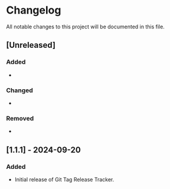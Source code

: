 # Changelog

All notable changes to this project will be documented in this file.

## [Unreleased]

### Added

-

### Changed

-

### Removed

-

## [1.1.1] - 2024-09-20

### Added

- Initial release of Git Tag Release Tracker.
